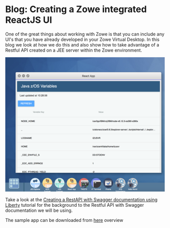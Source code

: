 # Blog: Creating a Zowe integrated ReactJS UI

One of the great things about working with Zowe is that you can include any UI's that you have already developed in your Zowe Virtual Desktop. In this blog we look at how we do this and also show how to take advantage of a Restful API created on a JEE server within the Zowe environment.

![](../images/examples/reactjs/overview.png)

Take a look at the [Creating a RestAPI with Swagger documentation using Liberty](https://zowe.github.io/docs-site/guides/libertyAPI.html) tutorial for the background to the Restful API with Swagger documentation we will be using.

The sample app can be downloaded from [here](https://github.ibm.com/ZoeExtenders/webui-scenarios/tree/master/basic-react)  overview